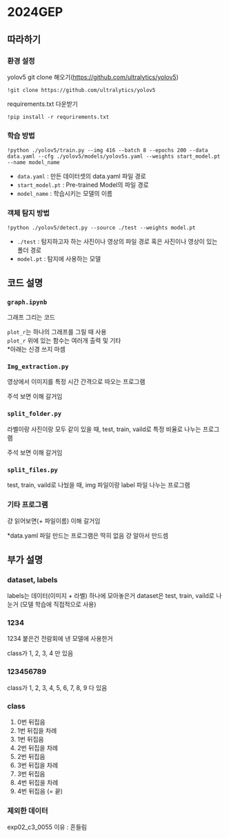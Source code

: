 # 2024GEP

## 따라하기

### 환경 설정

yolov5 git clone 해오기(https://github.com/ultralytics/yolov5)
```
!git clone https://github.com/ultralytics/yolov5
```

requirements.txt 다운받기
```
!pip install -r requrirements.txt
```

### 학습 방법

```
!python ./yolov5/train.py --img 416 --batch 8 --epochs 200 --data data.yaml --cfg ./yolov5/models/yolov5s.yaml --weights start_model.pt --name model_name
```
- `data.yaml` : 만든 데이터셋의 data.yaml 파일 경로
- `start_model.pt` : Pre-trained Model의 파일 경로
- `model_name` : 학습시키는 모델의 이름

### 객체 탐지 방법
```
!python ./yolov5/detect.py --source ./test --weights model.pt
```
- `./test` : 탐지하고자 하는 사진이나 영상의 파일 경로 혹은 사진이나 영상이 있는 폴더 경로
- `model.pt` : 탐지에 사용하는 모델

## 코드 설명

### `graph.ipynb`

그래프 그리는 코드   

`plot_r`는 하나의 그래프를 그릴 때 사용  
`plot_r` 위에 있는 함수는 여러개 출력 및 기타  
*아래는 신경 쓰지 마셈

### `Img_extraction.py`

영상에서 이미지를 특정 시간 간격으로 따오는 프로그램   

주석 보면 이해 갈거임

### `split_folder.py`

라벨이랑 사진이랑 모두 같이 있을 때, test, train, vaild로 특정 비율로 나누는 프로그램   

주석 보면 이해 갈거임

### `split_files.py`

test, train, vaild로 나눴을 때, img 파일이랑 label 파일 나누는 프로그램

### 기타 프로그램

걍 읽어보면(+ 파일이름) 이해 갈거임   

*data.yaml 파일 만드는 프로그램은 딱히 없음 걍 알아서 만드셈

## 부가 설명

### dataset, labels

labels는 데이터(이미지 + 라벨) 하나에 모아놓은거 dataset은 test, train, vaild로 나눈거 (모델 학습에 직접적으로 사용)

### 1234

1234 붙은건 전람회에 낸 모델에 사용한거  

class가 1, 2, 3, 4 만 있음   

### 123456789

class가 1, 2, 3, 4, 5, 6, 7, 8, 9 다 있음

### class

1. 0번 뒤집음
2. 1번 뒤집을 차례
3. 1번 뒤집음
4. 2번 뒤집을 차례
5. 2번 뒤집음
6. 3번 뒤집을 차례
7. 3번 뒤집음
8. 4번 뒤집을 차례
9. 4번 뒤집음 (= 끝)

### 제외한 데이터

exp02_c3_0055 이유 : 흔들림
